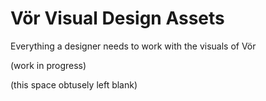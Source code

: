 # Vör Visual Design Assets
Everything a designer needs to work with the visuals of Vör

(work in progress)




(this space obtusely left blank)
